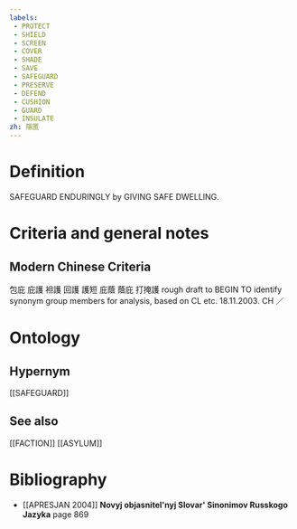 ```yaml
---
labels: 
 - PROTECT
 - SHIELD
 - SCREEN
 - COVER
 - SHADE
 - SAVE
 - SAFEGUARD
 - PRESERVE
 - DEFEND
 - CUSHION
 - GUARD
 - INSULATE
zh: 隱匿
---
```


# Definition
SAFEGUARD ENDURINGLY by GIVING SAFE DWELLING.
# Criteria and general notes
## Modern Chinese Criteria
包庇
庇護
袒護
回護
護短
庇蔭
蔭庇
打掩護
rough draft to BEGIN TO identify synonym group members for analysis, based on CL etc. 18.11.2003. CH ／
# Ontology

## Hypernym
[[SAFEGUARD]]
## See also
[[FACTION]]
[[ASYLUM]]
# Bibliography
- [[APRESJAN 2004]]
**Novyj objasnitel'nyj Slovar' Sinonimov Russkogo Jazyka** page 869
